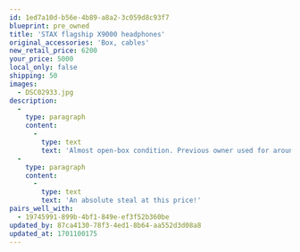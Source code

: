 ```yaml
---
id: 1ed7a10d-b56e-4b89-a8a2-3c059d8c93f7
blueprint: pre_owned
title: 'STAX flagship X9000 headphones'
original_accessories: 'Box, cables'
new_retail_price: 6200
your_price: 5000
local_only: false
shipping: 50
images:
  - DSC02933.jpg
description:
  -
    type: paragraph
    content:
      -
        type: text
        text: 'Almost open-box condition. Previous owner used for around a month before deciding to go with planars. If you''re looking for electrostatic endgame headphones, these are the best of the best, with limitless soundstage, detail, smoothness, and now for the first time some serious bass slam.'
  -
    type: paragraph
    content:
      -
        type: text
        text: 'An absolute steal at this price!'
pairs_well_with:
  - 19745991-899b-4bf1-849e-ef3f52b360be
updated_by: 87ca4130-78f3-4ed1-8b64-aa552d3d08a8
updated_at: 1701100175
---
```

